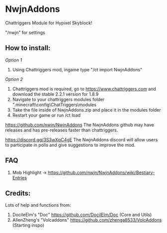 # NwjnAddons
Chattriggers Module for Hypixel Skyblock!

"/nwjn" for settings

## How to install:
*Option 1*
1. Using Chattriggers mod, ingame type "/ct import NwjnAddons"

*Option 2*
1. Chattriggers mod is required, go to https://www.chattriggers.com and download the stable 2.2.1 version for 1.8.9
2. Navigate to your chattriggers modules folder ".minecraft\config\ChatTriggers\modules
3. Take the file inside of NwjnAddons.zip and place it in the modules folder
4. Restart your game or run /ct load
 
https://github.com/nwjn/NwjnAddons 
The NwjnAddons github may have releases and has pre-releases faster than chattriggers.

https://discord.gg/3S3wXpC4gE
The NwjnAddons discord will allow users to participate in polls and give suggestions to improve the mod.

## FAQ
1. Mob Highlight -> https://github.com/nwjn/NwjnAddons/wiki/Bestiary-Entries

## Credits:
Lots of help and functions from:
1. DocileElm's "Doc" https://github.com/DocilElm/Doc (Core and Utils)
2. AllenZheng's "Volcaddons" https://github.com/zhenga8533/VolcAddons (Starting inspo)